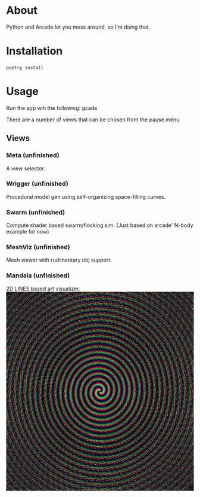 # About
Python and Arcade let you mess around, so I'm doing that.

# Installation
    poetry install

# Usage
Run the app wih the following:
    gcade

There are a number of views that can be chosen from the pause menu.
## Views
### Meta (unfinished)
A view selector.
### Wrigger (unfinished)
Procedural model gen using self-organizing space-filling curves.
### Swarm (unfinished)
Compute shader based swarm/flocking sim. (Just based on arcade' N-body example for now)
### MeshViz (unfinished)
Mesh viewer with rudimentary obj support.
### Mandala (unfinished)
2D LINES based art visualizer.
![](https://raw.githubusercontent.com/GRAYgoose124/arshade/main/screenshots/mand1.jpg)